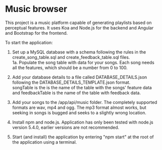 # Music browser

This project is a music platform capable of generating playlists based on perceptual features. It uses Koa and Node.js for the backend and Angular and Bootstrap for the frontend.

To start the application:

1. Set up a MySQL database with a schema following the rules in the create_song_table.sql and create_feedback_table.sql files.    
1a. Populate the song table with data for your songs. Each song needs all the features, which should be a number from 0 to 100. 

2. Add your database details to a file called DATABASE_DETAILS.json following the DATABASE_DETAILS_TEMPLATE.json format.    
   songTable is the is the name of the table with the songs' feature data and feedbackTable is the name of the table with feedback data.

3. Add your songs to the /app/api/music folder. The completely supported formats are wav, mp4 and ogg. The mp3 format almost works, but seeking in songs is bugged and seeks to a slightly wrong location.

4. Install npm and node.js. Application has only been tested with node.js version 5.4.0, earlier versions are not recommended.

5. Start (and install) the application by entering "npm start" at the root of the application using a terminal.
